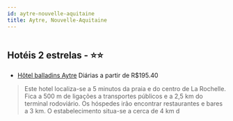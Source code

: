 ```yaml
---
id: aytre-nouvelle-aquitaine
title: Aytre, Nouvelle-Aquitaine
---
```


<center><img src="http://photos.hotelbeds.com/giata/14/142342/142342a_hb_a_003.jpg" alt="" /></center>


## Hotéis 2 estrelas - ⭐️⭐️

-    [Hôtel balladins Aytre](https://www.hurb.com/hoteis/aytre/hotel-balladins-aytre-JNP-JP033932?cmp=18055) Diárias a partir de R$195.40
   > Este hotel localiza-se a 5 minutos da praia e do centro de La Rochelle. Fica a 500 m de ligações a transportes públicos e a 2,5 km do terminal rodoviário. Os hóspedes irão encontrar restaurantes e bares a 3 km. O estabelecimento situa-se a cerca de 4 km d
